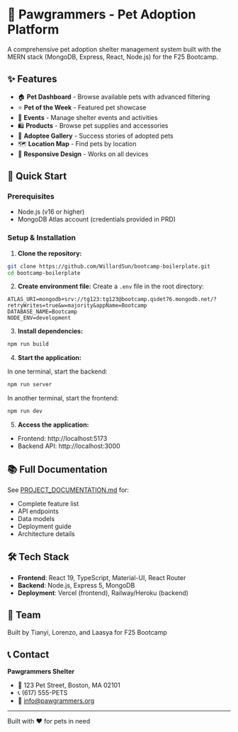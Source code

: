 # 🐾 Pawgrammers - Pet Adoption Platform

A comprehensive pet adoption shelter management system built with the MERN stack (MongoDB, Express, React, Node.js) for the F25 Bootcamp.

## ✨ Features

- 🏠 **Pet Dashboard** - Browse available pets with advanced filtering
- ⭐ **Pet of the Week** - Featured pet showcase
- 📅 **Events** - Manage shelter events and activities
- 🛍️ **Products** - Browse pet supplies and accessories
- 💚 **Adoptee Gallery** - Success stories of adopted pets
- 🗺️ **Location Map** - Find pets by location
- 📱 **Responsive Design** - Works on all devices

## 🚀 Quick Start

### Prerequisites
- Node.js (v16 or higher)
- MongoDB Atlas account (credentials provided in PRD)

### Setup & Installation

1. **Clone the repository:**
```bash
git clone https://github.com/WillardSun/bootcamp-boilerplate.git
cd bootcamp-boilerplate
```

2. **Create environment file:**
Create a `.env` file in the root directory:
```env
ATLAS_URI=mongodb+srv://tg123:tg123@bootcamp.qsdet76.mongodb.net/?retryWrites=true&w=majority&appName=Bootcamp
DATABASE_NAME=Bootcamp
NODE_ENV=development
```

3. **Install dependencies:**
```bash
npm run build
```

4. **Start the application:**

In one terminal, start the backend:
```bash
npm run server
```

In another terminal, start the frontend:
```bash
npm run dev
```

5. **Access the application:**
- Frontend: http://localhost:5173
- Backend API: http://localhost:3000

## 📚 Full Documentation

See [PROJECT_DOCUMENTATION.md](./PROJECT_DOCUMENTATION.md) for:
- Complete feature list
- API endpoints
- Data models
- Deployment guide
- Architecture details

## 🛠 Tech Stack

- **Frontend**: React 19, TypeScript, Material-UI, React Router
- **Backend**: Node.js, Express 5, MongoDB
- **Deployment**: Vercel (frontend), Railway/Heroku (backend)

## 👥 Team

Built by Tianyi, Lorenzo, and Laasya for F25 Bootcamp

## 📞 Contact

**Pawgrammers Shelter**
- 📍 123 Pet Street, Boston, MA 02101
- 📞 (617) 555-PETS
- 📧 info@pawgrammers.org

---

Built with ❤️ for pets in need
